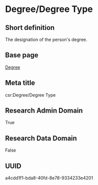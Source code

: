 # Degree/Degree Type
## Short definition
The designation of the person's degree.
## Base page
[Degree](../Objects/Degree.md)
## Meta title
csr:Degree/Degree Type
## Research Admin Domain
True
## Research Data Domain
False
## UUID
a4cdd1f1-bda8-40fd-8e78-9334233e4201
